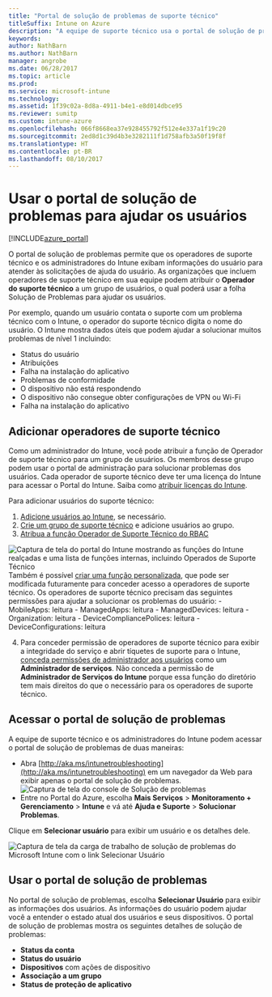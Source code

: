 ```yaml
---
title: "Portal de solução de problemas de suporte técnico"
titleSuffix: Intune on Azure
description: "A equipe de suporte técnico usa o portal de solução de problemas para resolver problemas técnicos dos usuários"
keywords: 
author: NathBarn
ms.author: NathBarn
manager: angrobe
ms.date: 06/28/2017
ms.topic: article
ms.prod: 
ms.service: microsoft-intune
ms.technology: 
ms.assetid: 1f39c02a-8d8a-4911-b4e1-e8d014dbce95
ms.reviewer: sumitp
ms.custom: intune-azure
ms.openlocfilehash: 066f8668ea37e928455792f512e4e337a1f19c20
ms.sourcegitcommit: 2ed8d1c39d4b3e3282111f1d758afb3a50f19f8f
ms.translationtype: HT
ms.contentlocale: pt-BR
ms.lasthandoff: 08/10/2017
---
```

# <a name="use-the-troubleshooting-portal-to-help-users"></a>Usar o portal de solução de problemas para ajudar os usuários

[!INCLUDE[azure_portal](./includes/azure_portal.md)]

O portal de solução de problemas permite que os operadores de suporte técnico e os administradores do Intune exibam informações do usuário para atender às solicitações de ajuda do usuário. As organizações que incluem operadores de suporte técnico em sua equipe podem atribuir o **Operador do suporte técnico** a um grupo de usuários, o qual poderá usar a folha Solução de Problemas para ajudar os usuários.

Por exemplo, quando um usuário contata o suporte com um problema técnico com o Intune, o operador do suporte técnico digita o nome do usuário. O Intune mostra dados úteis que podem ajudar a solucionar muitos problemas de nível 1 incluindo:
- Status do usuário
- Atribuições
- Falha na instalação do aplicativo
- Problemas de conformidade
- O dispositivo não está respondendo
-   O dispositivo não consegue obter configurações de VPN ou Wi-Fi
-   Falha na instalação do aplicativo

## <a name="add-help-desk-operators"></a>Adicionar operadores de suporte técnico
Como um administrador do Intune, você pode atribuir a função de Operador de suporte técnico para um grupo de usuários. Os membros desse grupo podem usar o portal de administração para solucionar problemas dos usuários. Cada operador de suporte técnico deve ter uma licença do Intune para acessar o Portal do Intune. Saiba como [atribuir licenças do Intune](licenses-assign.md).

Para adicionar usuários do suporte técnico:
1. [Adicione usuários ao Intune](users-add.md), se necessário.
2. [Crie um grupo de suporte técnico](groups-add.md) e adicione usuários ao grupo.
3. [Atribua a função Operador de Suporte Técnico do RBAC](role-based-access-control.md#built-in-roles)

  ![Captura de tela do portal do Intune mostrando as funções do Intune realçadas e uma lista de funções internas, incluindo Operados de Suporte Técnico](./media/help-desk-user-add.png) Também é possível [criar uma função personalizada](role-based-access-control.md#custom-roles), que pode ser modificada futuramente para conceder acesso a operadores de suporte técnico.  Os operadores de suporte técnico precisam das seguintes permissões para ajudar a solucionar os problemas do usuário:
    - MobileApps: leitura
    - ManagedApps: leitura
    - ManagedDevices: leitura
    - Organization: leitura
    - DeviceCompliancePolices: leitura
    - DeviceConfigurations: leitura

4. Para conceder permissão de operadores de suporte técnico para exibir a integridade do serviço e abrir tíquetes de suporte para o Intune, [conceda permissões de administrador aos usuários](https://docs.microsoft.com/azure/active-directory/active-directory-users-assign-role-azure-portal) como um **Administrador de serviços**. Não conceda a permissão de **Administrador de Serviços do Intune** porque essa função do diretório tem mais direitos do que o necessário para os operadores de suporte técnico.

## <a name="access-the-troubleshooting-portal"></a>Acessar o portal de solução de problemas

A equipe de suporte técnico e os administradores do Intune podem acessar o portal de solução de problemas de duas maneiras:
- Abra [http://aka.ms/intunetroubleshooting](http://aka.ms/intunetroubleshooting) em um navegador da Web para exibir apenas o portal de solução de problemas.
  ![Captura de tela do console de Solução de problemas](./media/help-desk-console.png)
- Entre no Portal do Azure, escolha **Mais Serviços** > **Monitoramento + Gerenciamento** > **Intune** e vá até **Ajuda e Suporte** > **Solucionar Problemas**.

Clique em **Selecionar usuário** para exibir um usuário e os detalhes dele.

![Captura de tela da carga de trabalho de solução de problemas do Microsoft Intune com o link Selecionar Usuário](media/help-desk-user.png)

## <a name="use-the-troubleshooting-portal"></a>Usar o portal de solução de problemas

No portal de solução de problemas, escolha **Selecionar Usuário** para exibir as informações dos usuários. As informações do usuário podem ajudar você a entender o estado atual dos usuários e seus dispositivos. O portal de solução de problemas mostra os seguintes detalhes de solução de problemas:
- **Status da conta**
- **Status do usuário**
- **Dispositivos** com ações de dispositivo
- **Associação a um grupo**
- **Status de proteção de aplicativo**
